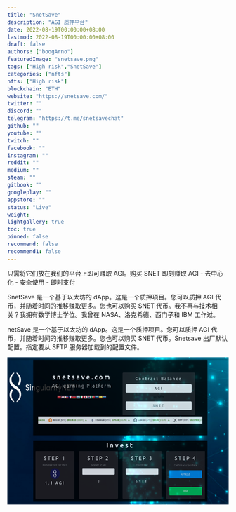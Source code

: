 ```yaml
---
title: "SnetSave"
description: "AGI 质押平台"
date: 2022-08-19T00:00:00+08:00
lastmod: 2022-08-19T00:00:00+08:00
draft: false
authors: ["boogArno"]
featuredImage: "snetsave.png"
tags: ["High risk","SnetSave"]
categories: ["nfts"]
nfts: ["High risk"]
blockchain: "ETH"
website: "https://snetsave.com/"
twitter: ""
discord: ""
telegram: "https://t.me/snetsavechat"
github: ""
youtube: ""
twitch: ""
facebook: ""
instagram: ""
reddit: ""
medium: ""
steam: ""
gitbook: ""
googleplay: ""
appstore: ""
status: "Live"
weight: 
lightgallery: true
toc: true
pinned: false
recommend: false
recommend1: false
---
```

只需将它们放在我们的平台上即可赚取 AGI。购买 SNET 即刻赚取 AGI - 去中心化 - 安全使用 - 即时支付

SnetSave 是一个基于以太坊的 dApp。这是一个质押项目。您可以质押 AGI 代币，并随着时间的推移赚取更多。您也可以购买 SNET 代币。我不再与技术相关？我拥有数学博士学位。我曾在 NASA、洛克希德、西门子和 IBM 工作过。

netSave 是一个基于以太坊的 dApp。这是一个质押项目。您可以质押 AGI 代币，并随着时间的推移赚取更多。您也可以购买 SNET 代币。Snetsave 出厂默认配置。指定要从 SFTP 服务器加载到的配置文件。

![image1_349e7699df008120ebc22258090c3ff1](image1_349e7699df008120ebc22258090c3ff1.png)

